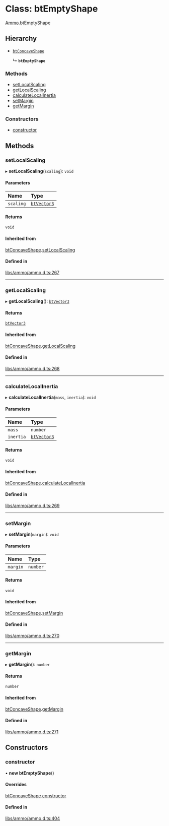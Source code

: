 # Class: btEmptyShape

[Ammo](../modules/Ammo.md).btEmptyShape

## Hierarchy

- [`btConcaveShape`](Ammo.btConcaveShape.md)

  ↳ **`btEmptyShape`**


### Methods

- [setLocalScaling](Ammo.btEmptyShape.md#setlocalscaling)
- [getLocalScaling](Ammo.btEmptyShape.md#getlocalscaling)
- [calculateLocalInertia](Ammo.btEmptyShape.md#calculatelocalinertia)
- [setMargin](Ammo.btEmptyShape.md#setmargin)
- [getMargin](Ammo.btEmptyShape.md#getmargin)

### Constructors

- [constructor](Ammo.btEmptyShape.md#constructor)

## Methods

### setLocalScaling

▸ **setLocalScaling**(`scaling`): `void`

#### Parameters

| Name | Type |
| :------ | :------ |
| `scaling` | [`btVector3`](Ammo.btVector3.md) |

#### Returns

`void`

#### Inherited from

[btConcaveShape](Ammo.btConcaveShape.md).[setLocalScaling](Ammo.btConcaveShape.md#setlocalscaling)

#### Defined in

[libs/ammo/ammo.d.ts:267](https://github.com/Orillusion/orillusion/blob/main/src/libs/ammo/ammo.d.ts#L267)

___

### getLocalScaling

▸ **getLocalScaling**(): [`btVector3`](Ammo.btVector3.md)

#### Returns

[`btVector3`](Ammo.btVector3.md)

#### Inherited from

[btConcaveShape](Ammo.btConcaveShape.md).[getLocalScaling](Ammo.btConcaveShape.md#getlocalscaling)

#### Defined in

[libs/ammo/ammo.d.ts:268](https://github.com/Orillusion/orillusion/blob/main/src/libs/ammo/ammo.d.ts#L268)

___

### calculateLocalInertia

▸ **calculateLocalInertia**(`mass`, `inertia`): `void`

#### Parameters

| Name | Type |
| :------ | :------ |
| `mass` | `number` |
| `inertia` | [`btVector3`](Ammo.btVector3.md) |

#### Returns

`void`

#### Inherited from

[btConcaveShape](Ammo.btConcaveShape.md).[calculateLocalInertia](Ammo.btConcaveShape.md#calculatelocalinertia)

#### Defined in

[libs/ammo/ammo.d.ts:269](https://github.com/Orillusion/orillusion/blob/main/src/libs/ammo/ammo.d.ts#L269)

___

### setMargin

▸ **setMargin**(`margin`): `void`

#### Parameters

| Name | Type |
| :------ | :------ |
| `margin` | `number` |

#### Returns

`void`

#### Inherited from

[btConcaveShape](Ammo.btConcaveShape.md).[setMargin](Ammo.btConcaveShape.md#setmargin)

#### Defined in

[libs/ammo/ammo.d.ts:270](https://github.com/Orillusion/orillusion/blob/main/src/libs/ammo/ammo.d.ts#L270)

___

### getMargin

▸ **getMargin**(): `number`

#### Returns

`number`

#### Inherited from

[btConcaveShape](Ammo.btConcaveShape.md).[getMargin](Ammo.btConcaveShape.md#getmargin)

#### Defined in

[libs/ammo/ammo.d.ts:271](https://github.com/Orillusion/orillusion/blob/main/src/libs/ammo/ammo.d.ts#L271)

## Constructors

### constructor

• **new btEmptyShape**()

#### Overrides

[btConcaveShape](Ammo.btConcaveShape.md).[constructor](Ammo.btConcaveShape.md#constructor)

#### Defined in

[libs/ammo/ammo.d.ts:404](https://github.com/Orillusion/orillusion/blob/main/src/libs/ammo/ammo.d.ts#L404)
